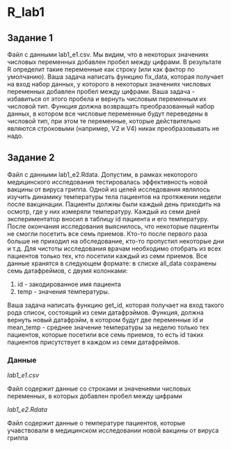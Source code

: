 # R_lab1

## Задание 1

Файл с данными lab1_e1.csv. Мы видим, что в некоторых значениях числовых переменных добавлен пробел между цифрами. В результате R определит такие переменные как строку (или как фактор по умолчанию). Ваша задача написать функцию fix_data, которая получает на вход набор данных, у которого в некоторых значениях числовых переменных добавлен пробел между цифрами. Ваша задача - избавиться от этого пробела и вернуть числовым переменным их числовой тип. Функция должна возвращать преобразованный набор данных, в котором все числовые переменные будут переведены в числовой тип, при этом те переменные, которые действительно являются строковыми (например, V2 и V4) никак преобразовывать не надо.

## Задание 2

Файл с данными lab1_e2.Rdata. Допустим, в рамках некоторого медицинского исследования тестировалась эффективность новой вакцины от вируса гриппа. Одной из целей исследования являлось изучить динамику температуры тела пациентов на протяжении недели после вакцинации. Пациенты должны были каждый день приходить на осмотр, где у них измеряли температуру. Каждый из семи дней экспериментатор вносил в таблицу id пациента и его температуру. После окончания исследования выяснилось, что некоторые пациенты не смогли посетить все семь приемов. Кто-то после первого раза больше не приходил на обследование, кто-то пропустил некоторые дни и т.д. Для чистоты исследования врачам необходимо отобрать из всех пациентов только тех, кто посетили каждый из семи приемов. Все данные хранятся в следующем формате: в списке all_data сохранены семь датафреймов, с двумя колонками:

1. id - закодированное имя пациента
2. temp - значения температуры.

Ваша задача написать функцию get_id, которая получает на вход такого рода список, состоящий из семи датафрэймов. Функция, должна вернуть новый датафрэйм, в котором будут две переменные id и mean_temp - среднее значение температуры за неделю только тех пациентов, которые посетили все семь приемов, то есть id таких пациентов присутствует в каждом из семи датафреймов.

### Данные

*lab1_e1.csv*

Файл содержит данные со строками и значениями числовых переменных, в которых добавлен пробел между цифрами

*lab1_e2.Rdata*

Файл содержит данные о температуре пациентов, которые учавствовали в медицинском исследовании новой вакцины от вируса гриппа